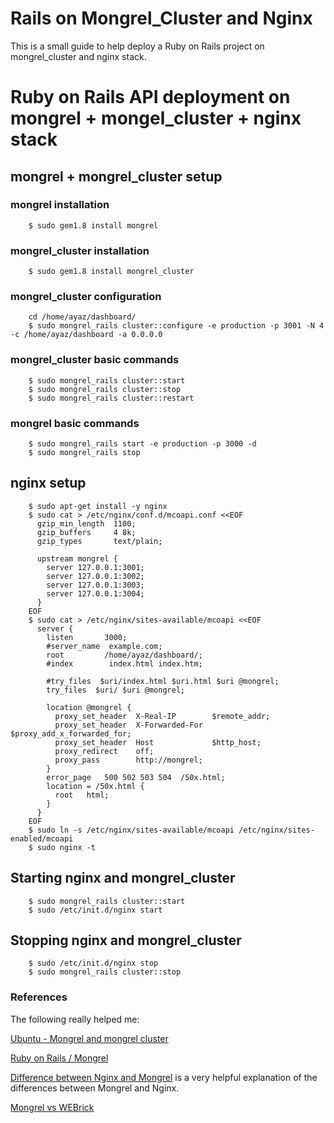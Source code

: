 Rails on Mongrel_Cluster and Nginx
===========================

This is a small guide to help deploy a Ruby on Rails project on mongrel_cluster and nginx stack. 


# Ruby on Rails API deployment on mongrel + mongel_cluster + nginx stack

## mongrel + mongrel_cluster setup

### mongrel installation
        $ sudo gem1.8 install mongrel

### mongrel_cluster installation
        $ sudo gem1.8 install mongrel_cluster

### mongrel_cluster configuration
        cd /home/ayaz/dashboard/
        $ sudo mongrel_rails cluster::configure -e production -p 3001 -N 4 -c /home/ayaz/dashboard -a 0.0.0.0

### mongrel_cluster basic commands
        $ sudo mongrel_rails cluster::start
        $ sudo mongrel_rails cluster::stop
        $ sudo mongrel_rails cluster::restart

### mongrel basic commands
        $ sudo mongrel_rails start -e production -p 3000 -d
        $ sudo mongrel_rails stop



## nginx setup
        $ sudo apt-get install -y nginx
        $ sudo cat > /etc/nginx/conf.d/mcoapi.conf <<EOF
          gzip_min_length  1100;
          gzip_buffers     4 8k;
          gzip_types       text/plain;

          upstream mongrel {
            server 127.0.0.1:3001;
            server 127.0.0.1:3002;
            server 127.0.0.1:3003;
            server 127.0.0.1:3004;
          }
        EOF
        $ sudo cat > /etc/nginx/sites-available/mcoapi <<EOF
          server {
            listen       3000;
            #server_name  example.com;
            root         /home/ayaz/dashboard/;
            #index        index.html index.htm;

            #try_files  $uri/index.html $uri.html $uri @mongrel;
            try_files  $uri/ $uri @mongrel;

            location @mongrel {
              proxy_set_header  X-Real-IP        $remote_addr;
              proxy_set_header  X-Forwarded-For  $proxy_add_x_forwarded_for;
              proxy_set_header  Host             $http_host;
              proxy_redirect    off;
              proxy_pass        http://mongrel;
            }
            error_page   500 502 503 504  /50x.html;
            location = /50x.html {
              root   html;
            }
          }
        EOF
        $ sudo ln -s /etc/nginx/sites-available/mcoapi /etc/nginx/sites-enabled/mcoapi
        $ sudo nginx -t

## Starting nginx and mongrel_cluster
        $ sudo mongrel_rails cluster::start
        $ sudo /etc/init.d/nginx start

## Stopping nginx and mongrel_cluster
        $ sudo /etc/init.d/nginx stop
        $ sudo mongrel_rails cluster::stop


### References

The following really helped me:

[Ubuntu - Mongrel and mongrel cluster](http://www.rackspace.com/knowledge_center/article/ubuntu-mongrel-and-mongrel-cluster)

[Ruby on Rails / Mongrel](http://wiki.nginx.org/RubyonRailsMongrel)

[Difference between Nginx and Mongrel](http://stackoverflow.com/questions/12724943/difference-between-nginx-and-mongrel) is a very helpful explanation of the differences between Mongrel and Nginx.

[Mongrel vs WEBrick](http://stackoverflow.com/questions/596902/mongrel-vs-webrick)
